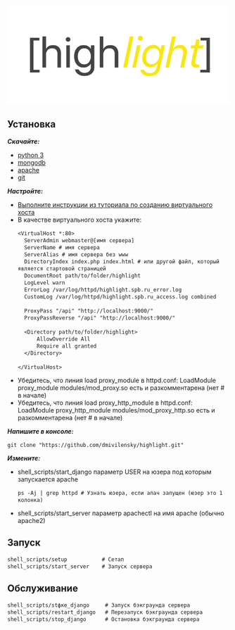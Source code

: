 ![alt text][logo]

[logo]: https://github.com/dmivilensky/highlight/blob/master/logo.png

## Установка

**_Скачайте:_**
- [python 3](https://www.python.org/downloads/release/python-382/)
- [mongodb](https://docs.mongodb.com/manual/installation/)
- [apache](https://httpd.apache.org/download.cgi)
- [git](https://git-scm.com/downloads)

**_Настройте:_**
- [Выполните инструкции из туториала по созданию виртуального хоста](https://medium.com/@JohnFoderaro/how-to-set-up-apache-in-macos-sierra-10-12-bca5a5dfffba#5f65)
- В качестве виртуального хоста укажите:
    ```editorconfig
  <VirtualHost *:80>
      ServerAdmin webmaster@[имя сервера]
      ServerName # имя сервера
      ServerAlias # имя сервера без www
      DirectoryIndex index.php index.html # или другой файл, который является стартовой страницей
      DocumentRoot path/to/folder/highlight
      LogLevel warn
      ErrorLog /var/log/httpd/highlight.spb.ru_error.log
      CustomLog /var/log/httpd/highlight.spb.ru_access.log combined
        
      ProxyPass "/api" "http://localhost:9000/"
      ProxyPassReverse "/api" "http://localhost:9000/"
        
      <Directory path/to/folder/highlight>
          AllowOverride All
          Require all granted
      </Directory>
    
  </VirtualHost>
    ```
- Убедитесь, что линия load proxy_module в httpd.conf: LoadModule proxy_module modules/mod_proxy.so есть и разкомментарена (нет # в начале)
- Убедитесь, что линия load proxy_http_module в httpd.conf: LoadModule proxy_http_module modules/mod_proxy_http.so есть и разкомментарена (нет # в начале)

**_Напишите в консоле:_**
```shell script
git clone "https://github.com/dmivilensky/highlight.git"
```

**_Измените:_**
- shell_scripts/start_django параметр USER на юзера под которым запускается apache
    ```shell script
  ps -Aj | grep httpd # Узнать юзера, если апач запущен (юзер это 1 колонка)
    ```
- shell_scripts/start_server параметр apachectl на имя apache (обычно apache2)

## Запуск

```shell script
shell_scripts/setup           # Сетап
shell_scripts/start_server    # Запуск сервера
```

## Обслуживание

```shell script
shell_scripts/stфке_django     # Запуск бэкграунда сервера
shell_scripts/restart_django   # Перезапуск бэкграунда сервера
shell_scripts/stop_django      # Остановка бэкграунда сервера
```